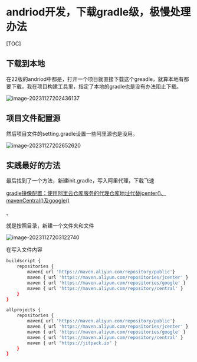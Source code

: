 # andriod开发，下载gradle级，极慢处理办法

[TOC]

## 下载到本地

在22版的andriod中都是，打开一个项目就直接下载这个greadle，就算本地有都要下载，我在项目构建工具里，指定了本地的gradle也是没有办法阻止下载。

![image-20231127202436137](./andriod.assets/image-20231127202436137.png)

## 项目文件配置源

然后项目文件的setting.gradle设置一些阿里源也是没用。

![image-20231127202652620](./andriod.assets/image-20231127202652620.png)

## 实践最好的方法

最后找到了一个方法，新建init.gradle，写入阿里代理，下载飞速

[gradle镜像配置：使用阿里云仓库服务的代理仓库地址代替jcenter()、mavenCentral()及google()](https://blog.csdn.net/a772304419/article/details/114437343)

、

就是按照目录，新建一个文件夹和文件

![image-20231127203122740](./andriod.assets/image-20231127203122740.png)

在写入文件内容

```bash
buildscript {
    repositories {
        maven{ url 'https://maven.aliyun.com/repository/public'}
        maven { url 'https://maven.aliyun.com/repositories/jcenter' }
        maven { url 'https://maven.aliyun.com/repositories/google' }
        maven { url 'https://maven.aliyun.com/repository/central' }
    }
}

allprojects {
    repositories {
        maven{ url 'https://maven.aliyun.com/repository/public'}
        maven { url 'https://maven.aliyun.com/repositories/jcenter' }
        maven { url 'https://maven.aliyun.com/repositories/google' }
        maven { url 'https://maven.aliyun.com/repository/central' }
        maven { url "https://jitpack.io" }
    }
}
```
